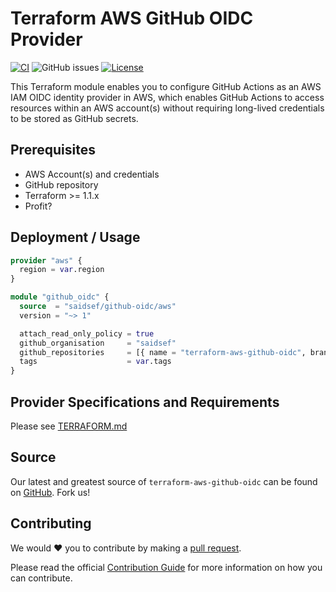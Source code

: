 # Terraform AWS GitHub OIDC Provider
[![CI](https://github.com/saidsef/terraform-aws-github-oidc/actions/workflows/ci.yaml/badge.svg)](#deployment--usage) ![GitHub issues](https://img.shields.io/github/issues-raw/saidsef/terraform-aws-gitlab-oidc) [![License](https://img.shields.io/badge/License-Apache_2.0-blue.svg)](./LICENSE.md)

This Terraform module enables you to configure GitHub Actions as an AWS IAM OIDC identity provider in AWS, which enables GitHub Actions to access resources within an AWS account(s) without requiring long-lived credentials to be stored as GitHub secrets.

## Prerequisites

- AWS Account(s) and credentials
- GitHub repository
- Terraform >= 1.1.x
- Profit?

## Deployment / Usage

```terraform
provider "aws" {
  region = var.region
}

module "github_oidc" {
  source  = "saidsef/github-oidc/aws"
  version = "~> 1"

  attach_read_only_policy = true
  github_organisation     = "saidsef"
  github_repositories     = [{ name = "terraform-aws-github-oidc", branches = ["main", "pr-*", "*pull*", "*"] }]
  tags                    = var.tags
}
```

## Provider Specifications and Requirements

Please see [TERRAFORM.md](./TERRAFORM.md)

## Source

Our latest and greatest source of `terraform-aws-github-oidc` can be found on [GitHub](https://github.com/saidsef/terraform-aws-github-oidc/fork). Fork us!

## Contributing

We would :heart: you to contribute by making a [pull request](https://github.com/saidsef/terraform-aws-github-oidc/pulls).

Please read the official [Contribution Guide](./CONTRIBUTING.md) for more information on how you can contribute.